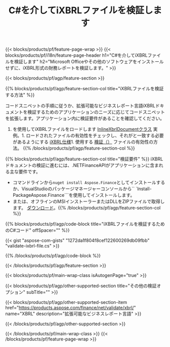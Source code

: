 ﻿---
title: C#を介してiXBRLファイルを検証します
description: iXBRLファイル検証のサンプルコード。 APIサンプルコードを使用して、.NETベースのアプリケーション内のバッチiXBRLファイルを検証します。 
url: /ja/net/validate/ixbrl/
family: finance
platformtag: net
feature: validate
informat: iXBRL
outformat: 
otherformats: 
---
{{< blocks/products/pf/feature-page-wrap >}}
{{< blocks/products/pf/i18n/feature-page-header h1="C#を介してiXBRLファイルを検証します" h2="Microsoft Officeやその他のソフトウェアをインストールせずに、iXBRL形式の財務レポートを検証します。" >}}

{{< blocks/products/pf/agp/feature-section >}}

{{% blocks/products/pf/agp/feature-section-col title="iXBRLファイルを検証する方法" %}}

コードスニペットの手順に従うか、拡張可能なビジネスレポート言語iXBRLドキュメントを検証するためのアプリケーションのニーズに応じてコードスニペットを拡張します。アプリケーション内に検証要件があることを確認してください。

1. を使用してiXBRLファイルをロードします [InlineXbrlDocumentクラス](https://apireference.aspose.com/finance/net/aspose.finance.xbrl.inline/inlinexbrldocument) 実例。1. ロードされたファイルの有効性をチェックし、それがと一致する必要があるようにする [iXBRL仕様](http://www.xbrl.org/specification/inlinexbrl-part1/rec-2013-11-18/inlinexbrl-part1-rec-2013-11-18.html)1. 使用する [検証（）](https://apireference.aspose.com/finance/net/aspose.finance.xbrl.inline/inlinexbrldocument/methods/validate) ファイルの有効性の方法。
{{% /blocks/products/pf/agp/feature-section-col %}}

{{% blocks/products/pf/agp/feature-section-col title="検証要件" %}}
iXBRLドキュメントの検証に進むには、.NETFinanceAPIがアプリケーションに含まれる主な要件です。 
- コマンドラインから```nuget install Aspose.Finance```としてインストールするか、VisualStudioのパッケージマネージャーコンソールから`` `Install-PackageAspose.Finance```を使用してインストールします。
- または、オフラインのMSIインストーラーまたはDLLをZIPファイルで取得します。 [ダウンロード](https://downloads.aspose.com/finance/net)。{{% /blocks/products/pf/agp/feature-section-col %}}

{{% blocks/products/pf/agp/code-block title="iXBRLファイルを検証するためのC#コード" offSpacer="" %}}

{{< gist "aspose-com-gists" "1272da1f804f8cef122600269db09fbb" "validate-ixbrl-file.cs" >}}

{{% /blocks/products/pf/agp/code-block %}}

{{< /blocks/products/pf/agp/feature-section >}}

{{< blocks/products/pf/main-wrap-class isAutogenPage="true" >}}

{{< blocks/products/pf/agp/other-supported-section title="その他の検証オプション" subTitle="" >}}

{{< blocks/products/pf/agp/other-supported-section-item href="https://products.aspose.com/finance/net/validate/xbrl/" name="XBRL" description="拡張可能なビジネスレポート言語" >}}

{{< /blocks/products/pf/agp/other-supported-section >}}

{{< /blocks/products/pf/main-wrap-class >}}
{{< /blocks/products/pf/feature-page-wrap >}}